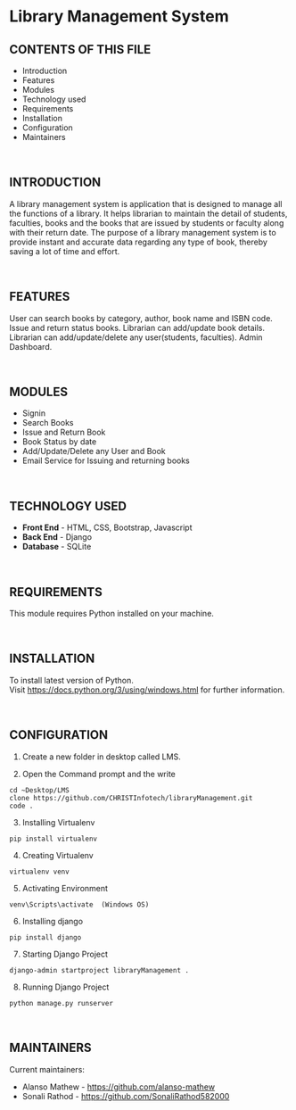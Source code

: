 # Library Management System

CONTENTS OF THIS FILE
---------------------

 * Introduction
 * Features
 * Modules
 * Technology used
 * Requirements
 * Installation
 * Configuration
 * Maintainers
 
 
<br/> 


INTRODUCTION
------------

A library management system is application that is designed to manage all the functions of a library. It helps librarian to maintain the detail of students, faculties, books and the books that are issued by students or faculty along with their return date. The purpose of a library management system is to provide instant and accurate data regarding any type of book, thereby saving a lot of time and effort.

<br/> 

FEATURES
--------

User can search books by category, author, book name and ISBN code.
Issue and return status books.
Librarian can add/update book details.
Librarian can add/update/delete any user(students, faculties).
Admin Dashboard.

<br/> 

MODULES
-------

- Signin
- Search Books
- Issue and Return Book
- Book Status by date
- Add/Update/Delete any User and Book
- Email Service for Issuing and returning books

<br/> 

TECHNOLOGY USED
---------------

- **Front End** - HTML, CSS, Bootstrap, Javascript
- **Back End** - Django
- **Database** - SQLite

<br/> 

REQUIREMENTS
------------

This module requires Python installed on your machine.

<br/> 

INSTALLATION
------------

To install latest version of Python. \
Visit https://docs.python.org/3/using/windows.html for further information.

<br/> 

CONFIGURATION
-------------

1. Create a new folder in desktop called LMS.

2. Open the Command prompt and the write 
```
cd ~Desktop/LMS
clone https://github.com/CHRISTInfotech/libraryManagement.git
code .
```

3. Installing Virtualenv
```
pip install virtualenv
```

4. Creating Virtualenv
```
virtualenv venv
```

5. Activating Environment
```
venv\Scripts\activate  (Windows OS)
```

6. Installing django
```
pip install django
```

7. Starting Django Project
```
django-admin startproject libraryManagement .
```

8. Running Django Project
```
python manage.py runserver
```

<br/> 

MAINTAINERS
-----------

Current maintainers:
- Alanso Mathew - https://github.com/alanso-mathew
- Sonali Rathod - https://github.com/SonaliRathod582000











 
 
